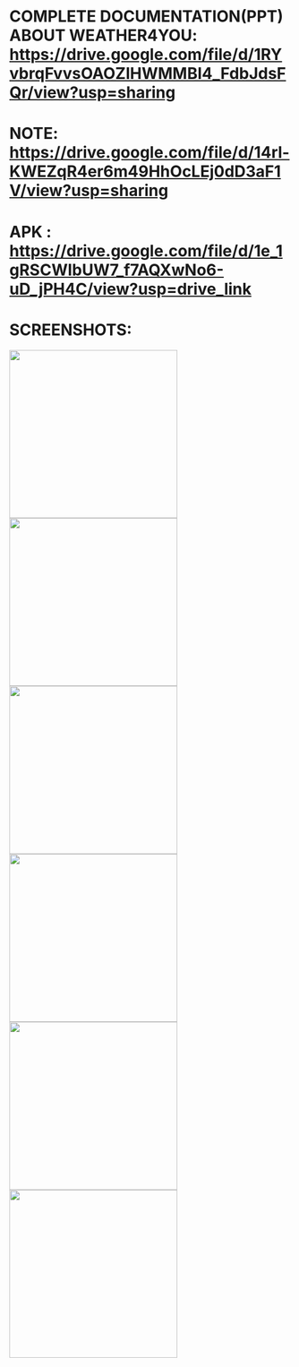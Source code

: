 # COMPLETE DOCUMENTATION(PPT) ABOUT WEATHER4YOU: https://drive.google.com/file/d/1RYvbrqFvvsOAOZlHWMMBI4_FdbJdsFQr/view?usp=sharing

# NOTE: https://drive.google.com/file/d/14rl-KWEZqR4er6m49HhOcLEj0dD3aF1V/view?usp=sharing

# APK : https://drive.google.com/file/d/1e_1gRSCWIbUW7_f7AQXwNo6-uD_jPH4C/view?usp=drive_link

# SCREENSHOTS:
<img src="https://github.com/user-attachments/assets/45c0ab80-04d1-48bf-8258-35c17ec15b0a" width="300">
<img src="https://github.com/user-attachments/assets/37028ff7-c89a-4578-b924-a94c6b310378" width="300">
<img src="https://github.com/user-attachments/assets/9759a65d-227f-409f-8d39-68cc86289174" width="300">
<img src="https://github.com/user-attachments/assets/b5975301-2f50-4d40-815d-c32dc5f5929a" width="300">
<img src="https://github.com/user-attachments/assets/dc1ebcb4-55b8-4c0c-9018-8ebf7faec06a" width="300">
<img src="https://github.com/user-attachments/assets/c80ceddd-e480-4eb6-92b2-de67b8d885e0" width="300">




